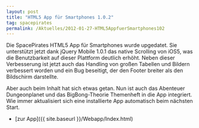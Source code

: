 ```yaml
---
layout: post
title: "HTML5 App für Smartphones 1.0.2"
tag: spacepirates
permalink: /Aktuelles/2012-01-27-HTML5AppfuerSmartphones102
---
```



Die SpacePirates HTML5 App für Smartphones wurde upgedatet. Sie unterstützt jetzt dank jQuery Mobile 1.0.1 das native Scrolling von iOS5, was die Benutzbarkeit auf dieser Plattform deutlich erhöht. Neben dieser Verbesserung ist jetzt auch das Handling von großen Tabellen und Bildern verbessert worden und ein Bug beseitigt, der den Footer breiter als den Bildschirm darstellte.

Aber auch beim Inhalt hat sich etwas getan. Nun ist auch das Abenteuer Dungeonplanet und das BigBong-Theorie Themenheft in die App integriert. Wie immer aktualisiert sich eine installierte App automatisch beim nächsten Start.

- [zur App]({{ site.baseurl }}/Webapp/Index.html)


